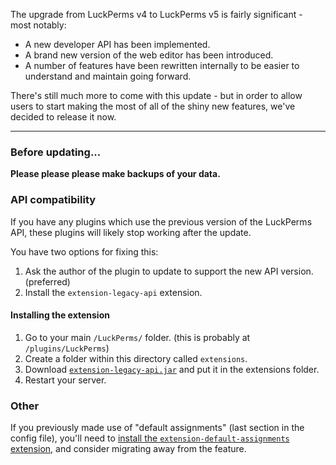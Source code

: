 The upgrade from LuckPerms v4 to LuckPerms v5 is fairly significant - most notably:

* A new developer API has been implemented.
* A brand new version of the web editor has been introduced.
* A number of features have been rewritten internally to be easier to understand and maintain going forward.

There's still much more to come with this update - but in order to allow users to start making the most of all of the shiny new features, we've decided to release it now.

___

### Before updating...
**Please please please make backups of your data.**

### API compatibility

If you have any plugins which use the previous version of the LuckPerms API, these plugins will likely stop working after the update.

You have two options for fixing this:

1. Ask the author of the plugin to update to support the new API version. (preferred)
2. Install the `extension-legacy-api` extension.

#### Installing the extension
1. Go to your main `/LuckPerms/` folder. (this is probably at `/plugins/LuckPerms`)
2. Create a folder within this directory called `extensions`.
3. Download [`extension-legacy-api.jar`](https://ci.lucko.me/job/extension-legacy-api/lastSuccessfulBuild/artifact/build/libs/extension-legacy-api-1.0.0.jar) and put it in the extensions folder.
4. Restart your server.

### Other

If you previously made use of "default assignments" (last section in the config file), you'll need to [install the `extension-default-assignments` extension](Extensions), and consider migrating away from the feature.
